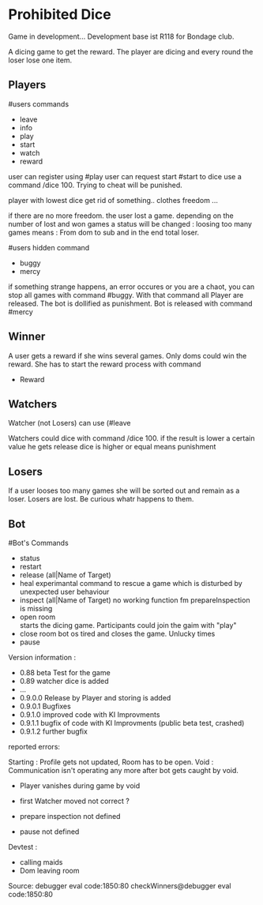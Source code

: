 # Prohibited Dice
Game in development...
Development base ist  R118 for Bondage club.


A dicing game to get the reward. The player are dicing and every round the  loser lose one item.

## Players

#users commands

* leave
* info
* play
* start
* watch 
* reward


user can register using  #play
user can request start  #start
to dice use a command /dice 100. Trying to cheat will be punished. 

player with lowest dice get rid of something.. clothes freedom ...

if there are no more freedom. the user lost a game.
depending on the number of lost and won games a status will be changed :
loosing too many games means :
From dom to sub and in the end total loser.

#users hidden command 
* buggy
* mercy

if something strange happens, an error occures or you are a chaot,  you can stop all games with command #buggy.
With that command all Player are released. The bot is dollified as punishment.
Bot is released with command #mercy

## Winner

A user gets a reward if she wins several games. Only doms could win the reward. She has to start the reward process with command

 * Reward


## Watchers
Watcher (not Losers) can use 
(#leave

Watchers could dice with command /dice 100.
if the result is lower a certain value he gets release
dice is higher or equal means punishment

## Losers

If a user looses too many games she will be sorted out and remain as a loser.
Losers are lost. Be curious whatr happens to them.

## Bot
#Bot's Commands 

* status
* restart
* release (all|Name of Target)
* heal
  experimantal command to rescue a game which is disturbed by unexpected user behaviour 
* inspect   (all|Name of Target)
   no working  function  fm  prepareInspection is missing
* open room  
  starts the dicing game. Participants could join the gaim with "play"
* close room 
  bot os tired and closes the game. Unlucky times
* pause


Version information : 

* 0.88 beta Test for the game 
* 0.89 watcher dice is added
* ...
* 0.9.0.0 Release by Player and storing is added 
* 0.9.0.1 Bugfixes
* 0.9.1.0 improved code with KI Improvments 
* 0.9.1.1 bugfix of code with KI Improvments (public beta test, crashed)
* 0.9.1.2 further bugfix

reported  errors: 

Starting : Profile gets not updated, Room has to be open. 
Void : Communication isn't operating any more after bot gets caught by void. 
+  Player vanishes during game by void  
+  first Watcher moved not correct ?  

+ prepare inspection not defined
+ pause not defined 


Devtest : 
+ calling maids
+ Dom  leaving room 

Source: debugger eval code:1850:80
checkWinners@debugger eval code:1850:80
